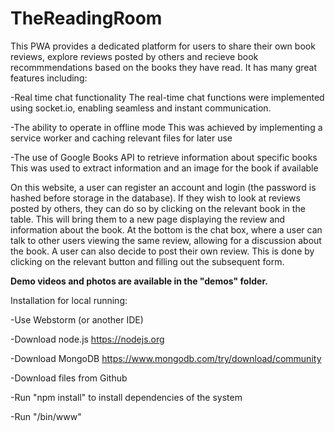 # TheReadingRoom

This PWA provides a dedicated platform for users to share their own book reviews, explore reviews posted by others and recieve book recommmendations based on the books they have read. It has many great features including:

-Real time chat functionality
The real-time chat functions were implemented using socket.io, enabling seamless and instant communication.

-The ability to operate in offline mode
This was achieved by implementing a service worker and caching relevant files for later use

-The use of Google Books API to retrieve information about specific books
This was used to extract information and an image for the book if available

On this website, a user can register an account and login (the password is hashed before storage in the database). If they wish to look at reviews posted by others, they can do so by clicking on the relevant book in the table. This will bring them to a new page displaying the review and information about the book. At the bottom is the chat box, where a user can talk to other users viewing the same review, allowing for a discussion about the book. A user can also decide to post their own review. This is done by clicking on the relevant button and filling out the subsequent form.

**Demo videos and photos are available in the "demos" folder.**

Installation for local running:

-Use Webstorm (or another IDE)

-Download node.js https://nodejs.org

-Download MongoDB https://www.mongodb.com/try/download/community

-Download files from Github

-Run "npm install" to install dependencies of the system

-Run "/bin/www"
